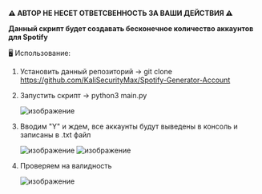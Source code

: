 <b>⚠️ АВТОР НЕ НЕСЕТ ОТВЕТСВЕННОСТЬ ЗА ВАШИ ДЕЙСТВИЯ ⚠️

Данный скрипт будет создавать бесконечное количество аккаунтов для Spotify </b>

🖥 Использование:
1. Установить данный репозиторий -> git clone https://github.com/KaliSecurityMax/Spotify-Generator-Account
2. Запустить скрипт -> python3 main.py

   ![изображение](https://user-images.githubusercontent.com/70202505/134702973-0a667db8-570b-492e-bec3-5e4a67c0f6cf.png)
   
3. Вводим "Y" и ждем, все аккаунты будут выведены в консоль и записаны в .txt файл

   ![изображение](https://user-images.githubusercontent.com/70202505/134703324-094c6684-94ca-4529-a03d-2000746215d0.png)
   ![изображение](https://user-images.githubusercontent.com/70202505/134703367-782fcb58-62c2-498f-8191-0847859c5341.png)
   
4. Проверяем на валидность

   ![изображение](https://user-images.githubusercontent.com/70202505/134703529-4944df13-6cbd-4306-a45b-3064907880a1.png)

